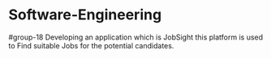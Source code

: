 # Software-Engineering
#group-18
Developing an application which is JobSight this platform is used to Find suitable Jobs for the potential candidates. 
